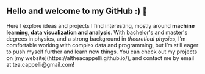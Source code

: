 <h2><b>Hello and welcome to my GitHub :) 👋</b></h2>
Here I explore ideas and projects I find interesting, mostly around <b>machine learning, data visualization and analysis</b>. With bachelor's and master's degrees in physics, and a strong background in <i>theoretical physics</i>, I’m comfortable working with complex data and programming, but I’m still eager to push myself further and learn new things.  
You can check out my projects on [my website](https://altheacappelli.github.io/), and contact me by email at tea.cappelli@gmail.com!
